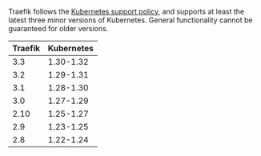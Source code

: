 Traefik follows the [Kubernetes support policy](https://kubernetes.io/releases/version-skew-policy/#supported-versions),
and supports at least the latest three minor versions of Kubernetes.
General functionality cannot be guaranteed for older versions.

| Traefik | Kubernetes  |
|---------|-------------|
| 3.3     | 1.30-1.32   |
| 3.2     | 1.29-1.31   |
| 3.1     | 1.28-1.30   |
| 3.0     | 1.27-1.29   |
| 2.10    | 1.25-1.27   |
| 2.9     | 1.23-1.25   |
| 2.8     | 1.22-1.24   |

